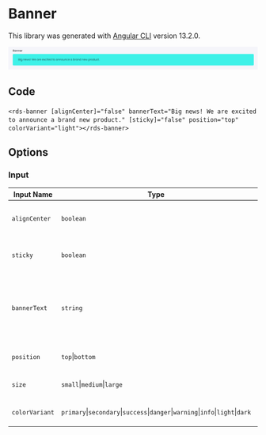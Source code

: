 # Banner

This library was generated with [Angular CLI](https://github.com/angular/angular-cli) version 13.2.0.
<p align="left">
<img src="../../assets/Banner.png" alt="Banner"/>
<p/>

## Code 

`<rds-banner
  [alignCenter]="false" bannerText="Big news! We are excited to announce a brand new product."
  [sticky]="false" position="top" colorVariant="light"></rds-banner>`


## Options
### Input
<!-- prettier-ignore -->
| Input Name                  | Type                             |Example| Description                                                                  |
| --------------------------- | -------------------------------- |------------| ---------------------------------------------------------------------------- |
| `alignCenter`                     | `boolean`                            |"false"|To align text in banner in center  |
| `sticky`           | `boolean`                          | "true"|Used for setting a sticky banner |
| `bannerText`                   |  `string`                         | "Big news! We are excited to announce a brand new product"|Text for the banner|         |
| `position`                | `top`\|`bottom`                           |"top"   |Specify the size of the banner
| `size`                | `small`\|`medium`\|`large`                           |"small"   |Specify the position of the banner
|`colorVariant`   |`primary`\|`secondary`\|`success`\|`danger`\|`warning`\|`info`\|`light`\|`dark`|"primary"|To set the color of the banner


